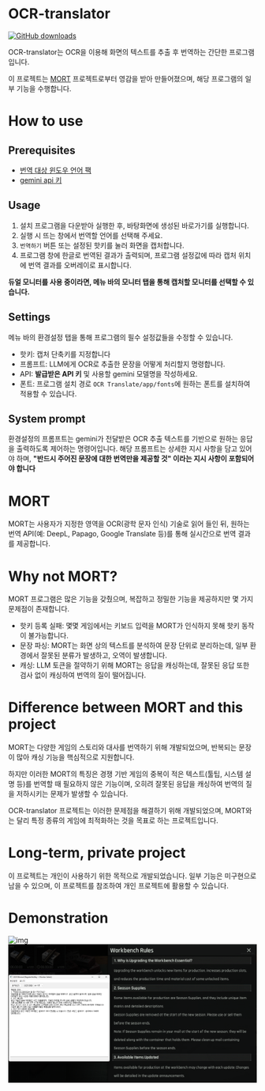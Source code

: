 # OCR-translator
[![GitHub downloads](https://img.shields.io/github/downloads/amature0000/OCR-translate/total.svg?logo=github)](https://github.com/amature0000/OCR-translate/releases)

OCR-translator는 OCR을 이용해 화면의 텍스트를 추출 후 번역하는 간단한 프로그램입니다.

이 프로젝트는 [MORT](https://github.com/killkimno/MORT) 프로젝트로부터 영감을 받아 만들어졌으며, 해당 프로그램의 일부 기능을 수행합니다.

# How to use
## Prerequisites
- [번역 대상 윈도우 언어 팩](https://support.microsoft.com/ko-kr/windows/windows%EC%9A%A9-%EC%96%B8%EC%96%B4-%ED%8C%A9-a5094319-a92d-18de-5b53-1cfc697cfca8)
- [gemini api 키](https://aistudio.google.com/api-keys)
## Usage
1. 설치 프로그램을 다운받아 실행한 후, 바탕화면에 생성된 바로가기를 실행합니다.
2. 실행 시 뜨는 창에서 번역할 언어를 선택해 주세요.
4. `번역하기` 버튼 또는 설정된 핫키를 눌러 화면을 캡처합니다.
5. 프로그램 창에 한글로 번역된 결과가 출력되며, 프로그램 설정값에 따라 캡처 위치에 번역 결과를 오버레이로 표시합니다.

**듀얼 모니터를 사용 중이라면, 메뉴 바의 모니터 탭을 통해 캡처할 모니터를 선택할 수 있습니다.**

## Settings
메뉴 바의 환경설정 탭을 통해 프로그램의 필수 설정값들을 수정할 수 있습니다.
- 핫키: 캡처 단축키를 지정합니다
- 프롬프트: LLM에게 OCR로 추출한 문장을 어떻게 처리할지 명령합니다.
- API: **발급받은 API 키** 및 사용할 gemini 모델명을 작성하세요.
- 폰트: 프로그램 설치 경로 `OCR Translate/app/fonts`에 원하는 폰트를 설치하여 적용할 수 있습니다.

## System prompt
환경설정의 프롬프트는 gemini가 전달받은 OCR 추출 텍스트를 기반으로 원하는 응답을 출력하도록 제어하는 명령어입니다. 해당 프롬프트는 상세한 지시 사항을 담고 있어야 하며, **"반드시 주어진 문장에 대한 번역만을 제공할 것" 이라는 지시 사항이 포함되어야 합니다**

# MORT
MORT는 사용자가 지정한 영역을 OCR(광학 문자 인식) 기술로 읽어 들인 뒤, 원하는 번역 API(예: DeepL, Papago, Google Translate 등)를 통해 실시간으로 번역 결과를 제공합니다.

# Why not MORT?
MORT 프로그램은 많은 기능을 갖췄으며, 복잡하고 정밀한 기능을 제공하지만 몇 가지 문제점이 존재합니다.
* 핫키 등록 실패: 몇몇 게임에서는 키보드 입력을 MORT가 인식하지 못해 핫키 동작이 불가능합니다.
* 문장 파싱: MORT는 화면 상의 텍스트를 분석하여 문장 단위로 분리하는데, 일부 환경에서 잘못된 분류가 발생하고, 오역이 발생합니다.
* 캐싱: LLM 토큰을 절약하기 위해 MORT는 응답을 캐싱하는데, 잘못된 응답 또한 검사 없이 캐싱하여 번역의 질이 떨어집니다.

# Difference between MORT and this project
MORT는 다양한 게임의 스토리와 대사를 번역하기 위해 개발되었으며, 반복되는 문장이 많아 캐싱 기능을 핵심적으로 지원합니다.

하지만 이러한 MORT의 특징은 경쟁 기반 게임의 중복이 적은 텍스트(툴팁, 시스템 설명 등)를 번역할 때 필요하지 않은 기능이며, 오히려 잘못된 응답을 캐싱하여 번역의 질을 저하시키는 문제가 발생할 수 있습니다.

OCR-translator 프로젝트는 이러한 문제점을 해결하기 위해 개발되었으며, MORT와는 달리 특정 종류의 게임에 최적화하는 것을 목표로 하는 프로젝트입니다.
 
# Long-term, private project
이 프로젝트는 개인이 사용하기 위한 목적으로 개발되었습니다. 일부 기능은 미구현으로 남을 수 있으며, 이 프로젝트를 참조하여 개인 프로젝트에 활용할 수 있습니다.

# Demonstration
![img](assets/Animation2.webp)
![img](assets/img1.png)

